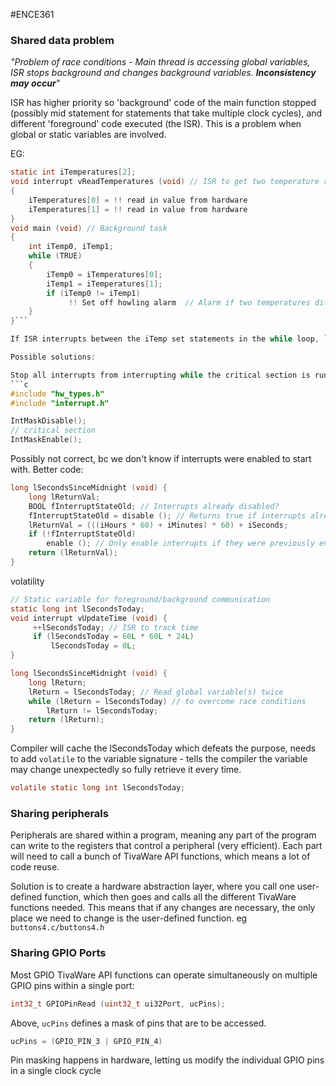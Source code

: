 #ENCE361 
### Shared data problem
*"Problem of race conditions - Main thread is accessing global variables, ISR stops background and changes background variables. **Inconsistency may occur**"*

ISR has higher priority so 'background' code of the main function stopped (possibly mid statement for statements that take multiple clock cycles), and different 'foreground' code executed (the ISR). This is a problem when global or static variables are involved.

EG:
```c
static int iTemperatures[2]; 
void interrupt vReadTemperatures (void) // ISR to get two temperature readings
{
	iTemperatures[0] = !! read in value from hardware
	iTemperatures[1] = !! read in value from hardware
}
void main (void) // Background task
{ 
	int iTemp0, iTemp1;
	while (TRUE)
	{
		iTemp0 = iTemperatures[0]; 
		iTemp1 = iTemperatures[1]; 
		if (iTemp0 != iTemp1)
			 !! Set off howling alarm  // Alarm if two temperatures differ
	}
}```

If ISR interrupts between the iTemp set statements in the while loop, `iTemp0` will be the n-1th reading and `iTemp1` will be the nth reading. It's likely that they'll differ, so the alarm will go off when we don't want it to.

Possible solutions:

Stop all interrupts from interrupting while the critical section is running.
```c
#include "hw_types.h"
#include "interrupt.h"

IntMaskDisable();
// critical section
IntMaskEnable();
```

Possibly not correct, bc we don't know if interrupts were enabled to start with.
Better code:
```c
long lSecondsSinceMidnight (void) {
	long lReturnVal;
	BOOL fInterruptStateOld; // Interrupts already disabled?
	fInterruptStateOld = disable (); // Returns true if interrupts already disabled.
	lReturnVal = (((iHours * 60) + iMinutes) * 60) + iSeconds;
	if (!fInterruptStateOld)
		enable (); // Only enable interrupts if they were previously enabled
	return (lReturnVal);
}
```

volatility
```c
// Static variable for foreground/background communication
static long int lSecondsToday;
void interrupt vUpdateTime (void) { 
	 ++lSecondsToday; // ISR to track time
	 if (lSecondsToday = 60L * 60L * 24L)
		 lSecondsToday = 0L;
}

long lSecondsSinceMidnight (void) {
	long lReturn;
	lReturn = lSecondsToday; // Read global variable(s) twice
	while (lReturn = lSecondsToday) // to overcome race conditions
		lReturn != lSecondsToday;
	return (lReturn);
}
```
Compiler will cache the lSecondsToday which defeats the purpose, needs to add `volatile` to the variable signature - tells the compiler the variable may change unexpectedly so fully retrieve it every time. 
```c
volatile static long int lSecondsToday;
```

### Sharing peripherals
Peripherals are shared within a program, meaning any part of the program can write to the registers that control a peripheral (very efficient). Each part will need to call a bunch of TivaWare API functions, which means a lot of code reuse.

Solution is to create a hardware abstraction layer, where you call one user-defined function, which then goes and calls all the different TivaWare functions needed. This means that if any changes are necessary, the only place we need to change is the user-defined function.
eg `buttons4.c/buttons4.h`
### Sharing GPIO Ports
Most GPIO TivaWare API functions can operate simultaneously on multiple GPIO pins within a single port: 
```c
int32_t GPIOPinRead (uint32_t ui32Port, ucPins);
```
Above, `ucPins` defines a mask of pins that are to be accessed.
```c
ucPins = (GPIO_PIN_3 | GPIO_PIN_4)
```
Pin masking happens in hardware, letting us modify the individual GPIO pins in a single clock cycle